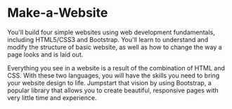 # Make-a-Website
You'll build four simple websites using web development fundamentals, including HTML5/CSS3 and Bootstrap. You'll learn to understand and modify the structure of basic website, as well as how to change the way a page looks and is laid out.

Everything you see in a website is a result of the combination of HTML and CSS. With these two languages, you will have the skills you need to bring your website design to life. Jumpstart that vision by using Bootstrap, a popular library that allows you to create beautiful, responsive pages with very little time and experience.
